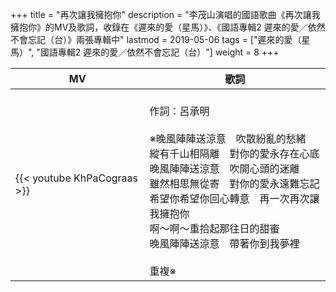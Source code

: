 +++
title = "再次讓我擁抱你"
description = "李茂山演唱的國語歌曲《再次讓我擁抱你》的MV及歌詞，收錄在《遲來的愛（星馬）》、《國語專輯2 遲來的愛／依然不會忘記（台）》兩張專輯中"
lastmod = 2019-05-06
tags = ["遲來的愛（星馬）", "國語專輯2 遲來的愛／依然不會忘記（台）"]
weight = 8
+++

MV  | 歌詞  
--------------|-------
{{< youtube KhPaCograas >}}|<br/>作詞：呂承明<br/><br/>※晚風陣陣送涼意　吹散紛亂的愁緒<br/>縱有千山相隔離　對你的愛永存在心底<br/>晚風陣陣送涼意　吹開心頭的迷離<br/>雖然相思無從寄　對你的愛永遠難忘記<br/>希望你希望你回心轉意　再一次再次讓我擁抱你<br/>啊～啊～重拾起那往日的甜蜜<br/>晚風陣陣送涼意　帶著你到我夢裡<br/><br/>重複※